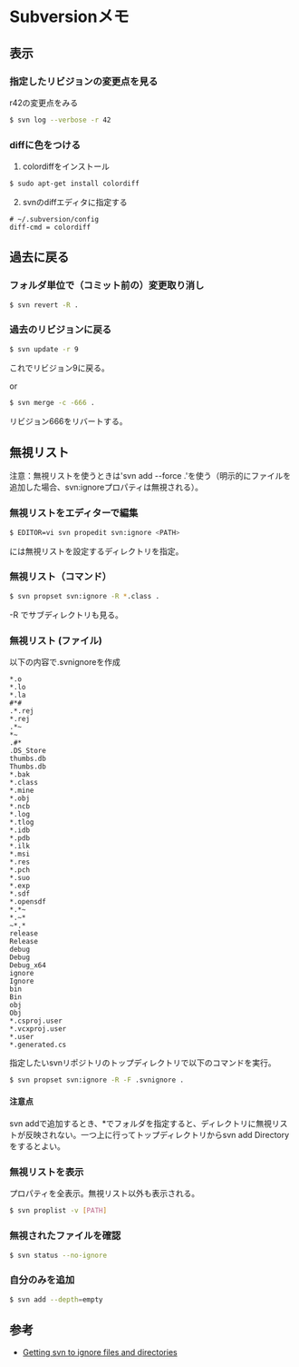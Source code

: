 # Subversionメモ

## 表示
### 指定したリビジョンの変更点を見る
r42の変更点をみる
```bash
$ svn log --verbose -r 42
```

### diffに色をつける
1. colordiffをインストール
```bash
$ sudo apt-get install colordiff
```

2. svnのdiffエディタに指定する
```config
# ~/.subversion/config
diff-cmd = colordiff
```

## 過去に戻る
### フォルダ単位で（コミット前の）変更取り消し
```bash
$ svn revert -R .
```

### 過去のリビジョンに戻る
```bash
$ svn update -r 9
```
これでリビジョン9に戻る。

or

```bash
$ svn merge -c -666 .
```
リビジョン666をリバートする。

## 無視リスト
注意：無視リストを使うときは'svn add --force .'を使う（明示的にファイルを追加した場合、svn:ignoreプロパティは無視される）。

### 無視リストをエディターで編集
```bash
$ EDITOR=vi svn propedit svn:ignore <PATH>
```
<PATH>には無視リストを設定するディレクトリを指定。

### 無視リスト（コマンド）
```bash
$ svn propset svn:ignore -R *.class .
```

-R でサブディレクトリも見る。

### 無視リスト (ファイル)
以下の内容で.svnignoreを作成

```
*.o
*.lo
*.la
#*#
.*.rej
*.rej
.*~
*~
.#*
.DS_Store
thumbs.db
Thumbs.db
*.bak
*.class
*.mine
*.obj
*.ncb
*.log
*.tlog
*.idb
*.pdb
*.ilk
*.msi
*.res
*.pch
*.suo
*.exp
*.sdf
*.opensdf
*.*~
*.~*
~*.*
release
Release
debug
Debug
Debug_x64
ignore
Ignore
bin
Bin
obj
Obj
*.csproj.user
*.vcxproj.user
*.user
*.generated.cs 
```

指定したいsvnリポジトリのトップディレクトリで以下のコマンドを実行。

```bash
$ svn propset svn:ignore -R -F .svnignore .
```

#### 注意点
svn addで追加するとき、*でフォルダを指定すると、ディレクトリに無視リストが反映されない。一つ上に行ってトップディレクトリからsvn add Directoryをするとよい。

### 無視リストを表示
プロパティを全表示。無視リスト以外も表示される。
```bash
$ svn proplist -v [PATH]
```

### 無視されたファイルを確認
```bash
$ svn status --no-ignore
```

### 自分のみを追加
```bash
$ svn add --depth=empty
```


## 参考
* [Getting svn to ignore files and directories](http://superchlorine.com/2013/08/getting-svn-to-ignore-files-and-directories/)
